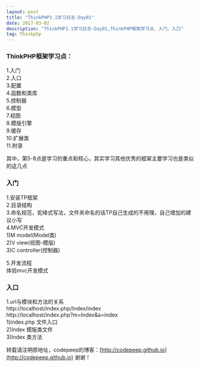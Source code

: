 ```yaml
---
layout: post
title: "ThinkPHP3.1学习日志-Day01"
date: 2017-03-02 
description: "ThinkPHP3.1学习日志-Day01,ThinkPHP框架学习点、入门、入口"
tag: Thinkphp
---   
```

 

### ThinkPHP框架学习点：
1.入门  
2.入口  
3.配置  
4.函数和类库  
5.控制器  
6.模型  
7.视图  
8.模版引擎  
9.缓存        
10.扩展类    
11.附录    

其中，第5-8点是学习的重点和核心，其实学习其他优秀的框架主要学习也是类似的这几点   


### 入门
1.安装TP框架   
2.目录结构   
3.命名规范，驼峰式写法，文件夹命名的话TP自己生成的不用理，自己增加的建议小写   
4.MVC开发模式   
	1)M model(Model类)  
	2)V view(视图-模版)  
	3)C controller(控制器)  

5.开发流程  
体验mvc开发模式  

### 入口
1.url与模块和方法的关系  
http://localhost/index.php/Index/index  
http://localhost/index.php?m=Index&a=index  
1)index.php 文件入口  
2)Index 	模版类文件  
3)Index 	类方法  




转载请注明原地址，codepeep的博客：[http://codepeep.github.io](http://codepeep.github.io) 谢谢！
